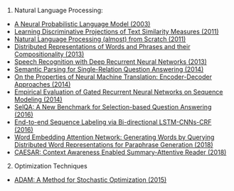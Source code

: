 1. Natural Language Processing:
+ [A Neural Probabilistic Language Model (2003)](http://www.jmlr.org/papers/volume3/bengio03a/bengio03a.pdf)
+ [Learning Discriminative Projections of Text Similarity Measures (2011)](https://pdfs.semanticscholar.org/bdc6/acc8d11b9ef1e8f0fe2f0f41ce7b6f6a100a.pdf)
+ [Natural Language Processing (almost) from Scratch (2011)](https://arxiv.org/pdf/1103.0398.pdf)
+ [Distributed Representations of Words and Phrases and their Compositionality (2013)](https://arxiv.org/pdf/1310.4546.pdf)
+ [Speech Recognition with Deep Recurrent Neural Networks (2013)](https://arxiv.org/pdf/1303.5778.pdf)
+ [Semantic Parsing for Single-Relation Question Answering (2014)](http://acl2014.org/acl2014/P14-2/pdf/P14-2105.pdf)
+ [On the Properties of Neural Machine Translation: Encoder-Decoder Approaches (2014)](https://arxiv.org/pdf/1409.1259.pdf)
+ [Empirical Evaluation of Gated Recurrent Neural Networks on Sequence Modeling (2014)](https://arxiv.org/pdf/1412.3555.pdf)
+ [SelQA: A New Benchmark for Selection-based Question Answering (2016)](https://arxiv.org/pdf/1606.08513.pdf)
+ [End-to-end Sequence Labeling via Bi-directional LSTM-CNNs-CRF (2016)](https://arxiv.org/pdf/1603.01354.pdf)
+ [Word Embedding Attention Network: Generating Words by Querying Distributed Word Representations for Paraphrase Generation (2018)](https://arxiv.org/abs/1803.01465)
+ [CAESAR: Context Awareness Enabled Summary-Attentive Reader (2018)](https://arxiv.org/pdf/1803.01335.pdf)

2. Optimization Techniques
+ [ADAM: A Method for Stochastic Optimization (2015)](https://arxiv.org/pdf/1412.6980.pdf)
